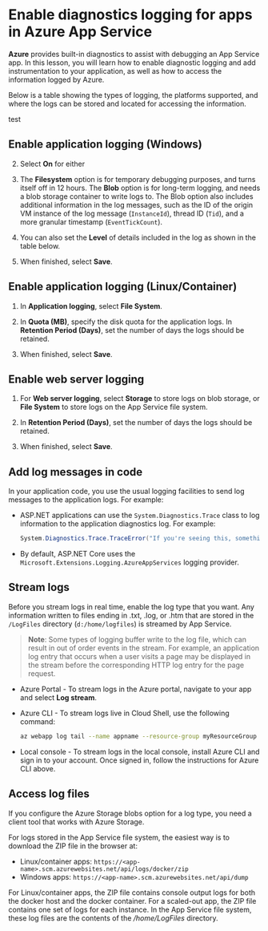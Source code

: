 # Enable diagnostics logging for apps in Azure App Service

**Azure** provides built-in diagnostics to assist with debugging an App Service app. In this lesson, you will learn how to enable diagnostic logging and add instrumentation to your application, as well as how to access the information logged by Azure.

Below is a table showing the types of logging, the platforms supported, and where the logs can be stored and located for accessing the information.

test

## Enable application logging (Windows)

2. Select **On** for either 

3. The **Filesystem** option is for temporary debugging purposes, and turns itself off in 12 hours. The **Blob** option is for long-term logging, and needs a blob storage container to write logs to. The Blob option also includes additional information in the log messages, such as the ID of the origin VM instance of the log message (`InstanceId`), thread ID (`Tid`), and a more granular timestamp (`EventTickCount`).

4. You can also set the **Level** of details included in the log as shown in the table below.


5. When finished, select **Save**.

## Enable application logging (Linux/Container)

1. In **Application logging**, select **File System**.

2. In **Quota (MB)**, specify the disk quota for the application logs. In **Retention Period (Days)**, set the number of days the logs should be retained.

3. When finished, select **Save**.

## Enable web server logging

1. For **Web server logging**, select **Storage** to store logs on blob storage, or **File System** to store logs on the App Service file system.

2. In **Retention Period (Days)**, set the number of days the logs should be retained.

3. When finished, select **Save**.

## Add log messages in code

In your application code, you use the usual logging facilities to send log messages to the application logs. For example:

* ASP.NET applications can use the `System.Diagnostics.Trace` class to log information to the application diagnostics log. For example:
 
    ```csharp
    System.Diagnostics.Trace.TraceError("If you're seeing this, something bad happened");
    ```

* By default, ASP.NET Core uses the `Microsoft.Extensions.Logging.AzureAppServices` logging provider.

## Stream logs

Before you stream logs in real time, enable the log type that you want. Any information written to files ending in .txt, .log, or .htm that are stored in the `/LogFiles` directory (`d:/home/logfiles`) is streamed by App Service.

>**Note**: Some types of logging buffer write to the log file, which can result in out of order events in the stream. For example, an application log entry that occurs when a user visits a page may be displayed in the stream before the corresponding HTTP log entry for the page request.

* Azure Portal - To stream logs in the Azure portal, navigate to your app and select **Log stream**.

* Azure CLI - To stream logs live in Cloud Shell, use the following command:
    ```bash
    az webapp log tail --name appname --resource-group myResourceGroup
    ```

* Local console - To stream logs in the local console, install Azure CLI and sign in to your account. Once signed in, follow the instructions for Azure CLI above.

## Access log files

If you configure the Azure Storage blobs option for a log type, you need a client tool that works with Azure Storage. 

For logs stored in the App Service file system, the easiest way is to download the ZIP file in the browser at:

* Linux/container apps: `https://<app-name>.scm.azurewebsites.net/api/logs/docker/zip`
* Windows apps: `https://<app-name>.scm.azurewebsites.net/api/dump`

For Linux/container apps, the ZIP file contains console output logs for both the docker host and the docker container. For a scaled-out app, the ZIP file contains one set of logs for each instance. In the App Service file system, these log files are the contents of the */home/LogFiles* directory.

